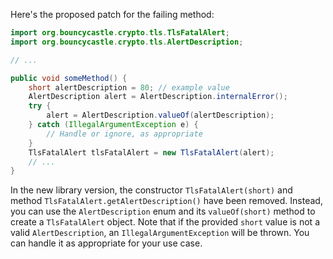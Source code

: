 Here's the proposed patch for the failing method:
```java
import org.bouncycastle.crypto.tls.TlsFatalAlert;
import org.bouncycastle.crypto.tls.AlertDescription;

// ...

public void someMethod() {
    short alertDescription = 80; // example value
    AlertDescription alert = AlertDescription.internalError();
    try {
        alert = AlertDescription.valueOf(alertDescription);
    } catch (IllegalArgumentException e) {
        // Handle or ignore, as appropriate
    }
    TlsFatalAlert tlsFatalAlert = new TlsFatalAlert(alert);
    // ...
}
```
In the new library version, the constructor `TlsFatalAlert(short)` and method `TlsFatalAlert.getAlertDescription()` have been removed. Instead, you can use the `AlertDescription` enum and its `valueOf(short)` method to create a `TlsFatalAlert` object. Note that if the provided `short` value is not a valid `AlertDescription`, an `IllegalArgumentException` will be thrown. You can handle it as appropriate for your use case.